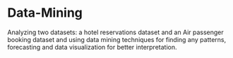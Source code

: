 # Data-Mining
Analyzing two datasets: a hotel reservations dataset and an Air passenger booking dataset and using data mining techniques for finding any patterns, forecasting and data visualization for better interpretation.
